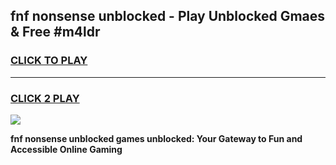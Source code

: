
## fnf nonsense unblocked - Play Unblocked Gmaes & Free #m4ldr
<h3>
<a href="https://news.freeplayer.one?title=fnf_nonsense_unblocked&ref=03M">CLICK TO PLAY</a></h3>
<hr>

<h3>
<a href="https://news.freeplayer.one?title=fnf_nonsense_unblocked&ref=03M">CLICK 2 PLAY</a>
  
</h3>

<a href="https://news.freeplayer.one?title=fnf_nonsense_unblocked&ref=03M"><img src="https://clearcache.store/games.png"></a>


**fnf nonsense unblocked games unblocked: Your Gateway to Fun and Accessible Online Gaming**
